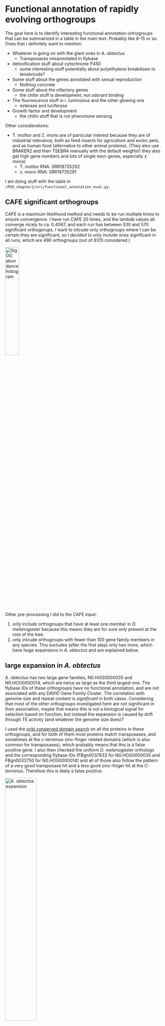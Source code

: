 # Functional annotation of rapidly evolving orthogroups


The goal here is to identify interesting functional annotation orthogroups that can be summarized in a table in the main text. Probably like 8-15 or so. Ones that i definitely want to mention:

* Whatever is going on with the giant ones in A. obtectus
    * Transposases misannotated in flybase
* detoxification stuff about cytochrome P450
    * some interesting stuff potentially about polyethylene breakdown in tenebrioids?
* Some stuff about the genes annotated with sexual reproduction
    * Nothing concrete
* Some stuff about the olfactory genes
    * the chitin stuff is development, not odorant binding
* The fluorescence stuff in i. luminosius and the other glowing one
    * esterase and luciferase
* Growth factor and development
    * the chitin stuff that is not pheromone sensing

Other considerations:
* T. molitor and Z. morio are of particular interest because they are of industrial relevance, both as feed insects for agriculture and exotic pets, and as human food (alternative to other animal proteins). (They also use BRAKER2 and then TSEBRA manually with the default weights!! they also get high gene numbers and lots of single exon genes, especially z. morio)
    * T. molitor RNA: SRR18735292
    * z. morio RNA: SRR18735291

I am doing stuff with the table in `/PhD_chapter1/src/functional_annotation_eval.py`. 

## CAFE significant orthogroups

CAFE is a maximum likelihood method and needs to be run multiple times to ensure convergence. I have run CAFE 20 times, and the lambda values all converge nicely to ca. 0.4067, and each run has between 530 and 570 significant orthogorups. I want to inlcude only orthogroups where I can be certain they are significant, so I decided to only include ones significant in all runs, which are 496 orthogroups (out of 8315 considered.)

<p><img src="../CAFE_convergence/runs_sig_OGs_hist.svg" alt="Sig OG abundance histogram" width=30%></p>

Other pre-processing I did to the CAFE input:

1. only include orthogroups that have at least one member in *D. melanogaster* because this means they are for sure only present at the root of the tree.
2. only inlcude orthogroups with fewer than 100 gene family members in any species. This excludes (after the first step) only two more, which have huge expansions in *A. obtectus* and are explained below.


## large expansion in *A. obtectus*

A. obtectus has two large gene families, N0.HOG0000035 and N0.HOG0000014, which are twice as large as the third largest one. The flybase IDs of these orthogroups have no functional annotation, and are not associated with any DAVID Gene Family Cluster. The correlation with genome size and repeat content is *significant* in both cases. Considering that most of the other orthogroups investigated here are not significant in their association, maybe that means this is not a biological signal for selection based on function, but instead the expansion is caused by drift through TE activity (and whatever the genome size does)?

I used the [ncbi conserved domain search](https://www.ncbi.nlm.nih.gov/Structure/cdd/wrpsb.cgi) on all the proteins in these orthogroups, and for both of them most proteins match transposases, and sometimes at the c-terminus zinc-finger related domains (which is also common for transposases), which probably means that this is a false positive gene. I also then checked the uniform *D. melanogaster* orthologs and the corresponding flybase IDs (FBgn0037633 for N0.HOG0000035 and FBgn0033750 for N0.HOG0000014) and all of those also follow the pattern of a very good transposase hit and a less good zinc-finger hit at the C-terminus. Therefore this is likely a false positive.


<p><img src="Aobt_expansion_GF_sizes.svg" alt="A. obtectus expansion" width=45%></p>


## Detoxification

Gene Family Cluster 1 is the main detoxification group, with all the cytochrome P450 in it, but Gene Family Cluster 17 which has aldehyde deoxide in it also has something to do with detoxification. All of these orthogroups are very quiet in *Bruchinae* and *Curculionidae* (*D. ponderosae* and *R. ferrugineus*). Notable expansions are especially *Elateriforma* (*I. luminosus*) which are fluorescent, and *Tenebrioids*. The two functional anotations in this category are:

* cytochrome P450 (CYP) is detoxification and we think it could be related to host plant adaptation?
* Aldehyde oxidase is a part of the acetaldehyde metabolic process, which breaks down acetaldehyde into less toxic substances

*Tenebrioid* insects such as *T. molitor* and *Z. morio* can break down plasctics in their gut as larvae. This is possible through specific microorganisms in their gut working together with insect-encoded proteins that are secreted (the degradation rate of isolated microorganisms is significantly lower). [Source](https://link.springer.com/article/10.1007/s10924-023-03029-z#Sec11) for all that follows. The first step is polyethylene being oxidated by Cytochrome p450 (and others), then more chemistry (involving aldehyde dehydrogenase, which is not the same as aldehyde oxidase!), until it is broken down by lipid metabolism in the cells. According to the flybase annotations, the expression profiles of the Gene Family Cluster 1 orthogroups have their peak mostly during larval, and pupae stages, but not exclusively (some are adult sex specific). The differential expression analysis does not provide super strong evidence for CYP though.


### Gene Family Cluster 1: Cytochrome P450

All Orthogroups in this Gene Family Cluster are very insignificant for the correlation with both repeat content and genome size. I am wondering if this is a good thing, since the other functional stuff below is not significantly correlated, and e.g. the false-positive annotations for the large orthogroups in *A. obtectus* are.

This proliferation is unsurprising (expected even?), especially in insects ([source](https://link.springer.com/article/10.1186/1471-2164-14-174), *T. castaneum* already has more duplications in the CYP superfamily than *B. mori* or *D. melanogaster*). Also detoxification, yes, but they also talk about it in relation to larval development and egg maturation. Some subfamilies (existing but not found as significant here) have also been linked to insecticide resistance in *T. castaneum*. Cytochrome P450 according to [this paper](https://link.springer.com/article/10.1186/1471-2164-14-174#Sec2) is also important in mitochondria, but Gene Family Cluster 33, which is mitochondrial translation shows no interesting dynamics.


### Gene Family Cluster 3: lipid metabolic process

Since the lipid metabolism in the cells is the end of the polyethylene breakdown, this Gene Family Cluster is also relevant, because it's the last step in the digestion process in the cells. N0.HOG0000085 shows an expansion in *Z. morio*, which also relates to the polyethylene synthesis described above. The other two are pretty boring


### Gene Family Cluster 18: aldehyde oxidase

This Gene Family Cluster contains only aldehyde oxidase. The only rapidly evolving orthogroup is N0.HOG0000669, which is insignificant for the correlation with repeat content and also with genome size. It is expressed during all developmental stages and adults of both sexes. There is what seems like a significant expansion in *I. luminosus*, but *I. luminosus* has a shit assembly so take that with a grain of salt.

### Plot

<p>
<img src="detoxificatoin_clusters.svg" alt="Gene Family Cluster 17" width=45%>
</p>


Aldehyde is a byproduct of alcohol metabolism (in humans?) and is broken down into less toxic molecules by aldehyde oxidase. In insects, aldehyde can come from other sources, such as pheromones, and "*Long-chain, unsaturated alcohol and aldehyde compounds are common  female-produced  sex  pheromones (REF)*" ([source](https://journals.plos.org/plosone/article?id=10.1371/journal.pone.0067794)). They conclude that "*\[The\] results suggest that an antennae-specific aldehyde oxidasefrom  the  navel  orangeworm,  AtraAOX2,  might  be  involved  indegradation  of  host  plant  volatile  compounds  and  pheromone*", which helps both with distinguishing plant compounds from the pheromones they are actually interested in, and also protects them from volatile plant compounts and potentially even pesticides.

Quote from the abstract: "*Our data suggest AtraAOX2 might be involved in degradation of a diversity of aldehydes including sex pheromones, plant-derived semiochemicals, and chemical cues for oviposition sites. Additionally, AtraAOX2 could protect the insect's olfactory system from xenobiotics, including pesticides that might reach the sensillar lymph surrounding the olfactory receptor neurons.*" (I don't understand the methods or biochemistry in general enough to judge how accurate this is). 


## Sexual reproduction 

Here, the relevant Gene Family Clusters are these, and all orthogroups are insiginificant for correlations with GS or repeat content. It seems like immunity and sexual reproduction are tightly linked.

* Gene Family Cluster 5, Function: protease inhibitor (immunity, reproduction)
* Gene Family Cluster 8, Function: immunity and sexual reproduction
* Gene Family Cluster 9, Function: sexual reproduction
  
Similar to the detoxification, which means not a lot going on in Bruchinae and Curculionidae, but there's one massively expanding in *Z. morio* (N0.HOG0000401), whose expression peak is in adult males, and is predicted to be in the ER according to flybase, the molecular function is just protein homodimerization. Otherwise there is not a lot of info, even in *D. melanogaster*. I have a hard time finding good papers for this based on this extremely vague information.  The other orthogroups are also not super helpful, none show very interesting dynamics that I could read into.

<p>
<img src="sexual_reproduction.svg" alt="Gene Family Cluster 5,8,9" width=45%>
</p>


## Pheromone sensing

This also involves cuticular proteins due to how insects actually do the sensing, so here I think these are the relevant Gene Family Clusters:

* Gene Family Cluster 7, Function: odorant binding
* Gene Family Cluster 20, Function: transmembrane transport (olfactory) 
* Gene Family Cluster 30, Function: pheromone sensing

Chitin can also be related to pheromone sensing due to cuticular hydrocarbons. No orthogroup that is significant in any CAFE run is annotated with cuticular hydrocarbons, and the others with chitin/cuticular functions are expresssed only in early development and regulate chitin formation.

### Gene Family Cluster 7, 20 and 30 

None of them have a significant correlation with GS or TE content except N0.HOG0001445 in cluster 30.
Cluster 20, ATPase-coupled transmembrane transporter mostly is not annotated on flybase (N0.HOG0000761 is annotated with "response to toxic substance"). According to [this paper](https://www.mdpi.com/2075-4450/15/12/1016), it's expressed in antennae in drosophila and might be related to odorant processing.

<p>
<img src="pheromone_sensing_clusters.svg" alt="Pheromone sensing" width=45%>
</p>

The highlight is N0.HOG0000037 for Gene Family Cluster 30 and N0.HOG0000056 for Gene Family Cluster 7, which make the "M" shape with the peaks at *A. verrucosus* and *Z. morio* or *T. molitor* respectively. Both of them have their expression peak in adult males.

N0.HOG0000038 (GG30) and N0.HOG0000436 (GG7) have the high peak in *I. luminosus*.

## Development

### Gene Family Cluster 15, 24, 

Chitin related and cuticular protein. No significant correlation with repeats or GS not even in the large cluster 26, except N0.HOG0000108 in Cluster 24

There is again expansions in *Z. morio*, for both categories. for GC16, it's N0.HOG0001194 and N0.HOG0003035, the former (higher peak) is only expressed in early embryonic development, but the latter is an intercellular matrix component also expressed in adults, so it might have something to do with odorants. All of Gene Family Cluster 23 is stuff only expressed during larval development and is responsible for cuticle development, nothing to do with odorant receptors. For this reason I decided to investigate other Gene Family Clusters that also have function in early development, such as Gene Family cluster 26 and 13. TODO

Also this time there's stuff going on in bruchids! GG23:N0.HOG0000108 (cluster 24) and N0.HOG0000307 (cluster 15) have expansions in bruchids. However, both of these are involved in cuticular development during larval and pupae stages, where their expression peak also happens, so this is not related to adult pheromone sensing.


### Gene Family Cluster 11 and 26

Gene Family cluster 26 is annnotated as the recently identified Adenosine deaminase-related growth factor in drosophila ([paper](https://www.sciencedirect.com/science/article/abs/pii/S0378111901007624)). Maybe they also have something to do with the early development? It is always expressed at low levels, but peak expression is in adult males. Gene Cluster 26 is early development in general. All are insignificant for the correlation with GS or repeat content.

### Plots

<p>
<img src="early_development.svg" alt="early development" width=45%>
<img src="early_development_GF_cluster_26.svg" alt="cluster 26" width=45%>
</p>

## Fluorescence in *Elateriformia*

### Gene Family Cluster 4

Gene Family Cluster 4 (Esterase and mating behavior) expanded in *Elateriforma*, and is also common in the significantly rapidly expanding gene families, which is not the case in other species. It also expands in *Z. morio*, but there only 3 of the expanding gene families overall are in this group, and this species has a lot of expansions in general


### Acyl-CoA synthetase

According to [this paper](https://web.archive.org/web/20180722105054id_/https://www.biorxiv.org/content/biorxiv/early/2017/12/21/237586.full.pdf) (especially figure 3), the *Elateriforma* share a common genomic mechanism for their fluorescence made up of luciferases and their paralogs, which form a cluster of genes (that's what they call it, no clue what that means exactly. I assume a gene family since they talk about how it came to be through tandem duplication later) containing the luciferase and close relatives such as peroxisomal fatty acyl-CoA synthetase (PACS) and non-peroxisomal acyl-CoA synthetase (ACS). This is not represented in any Gene Family Cluster, but the gene family N0.HOG0000613 is annotated as *Acyl-CoA synthetase family member 2* (but there's no other family members annotated). Some other orthogroups have Acyl-CoA synthesis-related annotations (not oxidase/reductase/hydrolase!) in their API summaries:

* N0.HOG0000284 (maybe a good candidate for the table?)
* N0.HOG0000397 (pudgy in Dmel)

### Plots

Seems like these all show expansions in *Elateriforma*, cool!

<p>
<img src="fluorescence_elateriformia.svg" alt="elateriformia" width=45%>
</p>

# General "enrichment" of Gene Family Clusters in rapidly expanding gene families

I looked at all the gene families in a species, and selected the ones that are in the upper 5th size percentile of all gene families (in species with few genes, this is sometimes just with one or more members, so I also set a min. size limit of 2 members here). Then I checked which ones are significantly rapidly evolving according to CAFE, and of these which ones have been assigned to functional Gene Family Clusters by their *D. melanogaster* member.  This is only a very small subset of all gene families in the upper 5th size percentile. I have then compiled a file that shows how many of the above selected gene families fall under each functional Gene Family Cluster. I think this can get a more general idea of the kind of things that might be evolving in some of the species. The full file is here: `PhD_chapter1/data/functional_annot_eval/frequent_Gene_Groups_in_expanding_GFs.txt` and I am going to show the output for all species below, only including Gene Family Clusters that appear at least four times and are not uncharacterized or unannotated.

These are my conclusions: 

* Gene Family Cluster 25 (glycolysis and early development), and Gene Family Cluster 1 (detoxification, cytochrome P450) are basically in all of them.
* Gene Family Cluster 2 (proteolysis) is in all families except bruchids (where it only occurs in B. siliquastri)
* Tenebrioids all have Gene Family Cluster 30 (pheromone sensing)
* Elateriformia all have Gene Family Cluster 4: Esterase and mating behavior.


## Shortened output of functional summary

#### D_melanogaster

number of gene families with more than 2 members (upper 5th percentile) = 506 (of 8760 orthogroups). 25 unique Gene Family Clusters with functional annotations, these ones appear at least four times:
- 11 GFs annotated as : glycolysis and early development (and other)
- 10 GFs annotated as : protein breakdown (proteolysis)
- 6 GFs annotated as : detoxification

### Elateriformia

#### I_luminosus

number of gene families with more than 3 members (upper 5th percentile) = 1276 (of 13090 orthogroups). 27 unique Gene Family Clusters with functional annotations, these ones appear at least four times:
- 15 GFs annotated as : protein breakdown (proteolysis)
- 11 GFs annotated as : glycolysis and early development (and other)
- 6 GFs annotated as : detoxification
- 4 GFs annotated as : Esterase and mating behavior

#### P_pyralis

number of gene families with more than 3 members (upper 5th percentile) = 1213 (of 12644 orthogroups). 27 unique Gene Family Clusters with functional annotations, these ones appear at least four times:
- 20 GFs annotated as : glycolysis and early development (and other)
- 11 GFs annotated as : protein breakdown (proteolysis)
- 6 GFs annotated as : detoxification
- 5 GFs annotated as : transcription regulation
- 4 GFs annotated as : odorant binding
- 4 GFs annotated as : Esterase and mating behavior

### Coccinellidae

#### C_septempunctata

number of gene families with more than 2 members (upper 5th percentile) = 968 (of 10892 orthogroups). 27 unique Gene Family Clusters with functional annotations, these ones appear at least four times:
- 16 GFs annotated as : glycolysis and early development (and other)
- 5 GFs annotated as : protein breakdown (proteolysis)
- 4 GFs annotated as : detoxification


### Tenebrionidae

#### A_verrucosus

number of gene families with more than 2 members (upper 5th percentile) = 914 (of 12405 orthogroups). 27 unique Gene Family Clusters with functional annotations, these ones appear at least four times:
- 28 GFs annotated as : glycolysis and early development (and other)
- 10 GFs annotated as : protein breakdown (proteolysis)
- 6 GFs annotated as : detoxification
- 6 GFs annotated as : pheromone sensing

#### T_castaneum

number of gene families with more than 2 members (upper 5th percentile) = 548 (of 11778 orthogroups). 31 unique Gene Family Clusters with functional annotations, these ones appear at least four times:
- 27 GFs annotated as : glycolysis and early development (and other)
- 8 GFs annotated as : protein breakdown (proteolysis)
- 7 GFs annotated as : detoxification
- 6 GFs annotated as : pheromone sensing

#### Z_morio
number of gene families with more than 2 members (upper 5th percentile) = 1373 (of 13008 orthogroups). 34 unique Gene Family Clusters with functional annotations, these ones appear at least four times:
- 28 GFs annotated as : glycolysis and early development (and other)
- 12 GFs annotated as : protein breakdown (proteolysis)
- 6 GFs annotated as : pheromone sensing
- 5 GFs annotated as : detoxification
- 4 GFs annotated as : chromatin organization and transcription regulation
- 4 GFs annotated as : neurological (mostly uncharacterized)

#### T_molitor
number of gene families with more than 2 members (upper 5th percentile) = 732 (of 11174 orthogroups). 34 unique Gene Family Clusters with functional annotations, these ones appear at least four times:
- 19 GFs annotated as : glycolysis and early development (and other)
- 8 GFs annotated as : protein breakdown (proteolysis)
- 7 GFs annotated as : detoxification
- 6 GFs annotated as : pheromone sensing


### Curculionidae

#### D_ponderosae

number of gene families with more than 2 members (upper 5th percentile) = 839 (of 10658 orthogroups): 23 unique Gene Family Clusters with functional annotations, these ones appear at least four times:
- 24 GFs annotated as : glycolysis and early development (and other)
- 10 GFs annotated as : protein breakdown (proteolysis)
- 5 GFs annotated as : detoxification

#### R_ferrugineus

number of gene families with more than 2 members (upper 5th percentile) = 600 (of 11320 orthogroups). 23 unique Gene Family Clusters with functional annotations, these ones appear at least four times:
- 19 GFs annotated as : glycolysis and early development (and other)
- 7 GFs annotated as : protein breakdown (proteolysis)
- 6 GFs annotated as : detoxification


### Bruchinae

#### A_obtectus

number of gene families with more than 3 members (upper 5th percentile) = 1211 (of 12608 orthogroups). 20 unique Gene Family Clusters with functional annotations, these ones appear at least four times:
- 16 GFs annotated as : glycolysis and early development (and other)
- 12 GFs annotated as : transcription regulation
- 7 GFs annotated as : detoxification
- 5 GFs annotated as : chromatin organization and transcription regulation

#### B_siliquastri

number of gene families with more than 2 members (upper 5th percentile) = 433 (of 11255 orthogroups). 18 unique Gene Family Clusters with functional annotations, these ones appear at least four times:
- 13 GFs annotated as : glycolysis and early development (and other)
- 5 GFs annotated as : detoxification
- 4 GFs annotated as : protein breakdown (proteolysis)

#### C_chinensis

number of gene families with more than 3 members (upper 5th percentile) = 877 (of 12655 orthogroups). 25 unique Gene Family Clusters with functional annotations, these ones appear at least four times:
- 18 GFs annotated as : glycolysis and early development (and other)
- 6 GFs annotated as : chromatin organization and transcription regulation
- 5 GFs annotated as : transcription regulation
- 4 GFs annotated as : detoxification

#### C_maculatus

number of gene families with more than 4 members (upper 5th percentile) = 1106 (of 14402 orthogroups). 22 unique Gene Family Clusters with functional annotations, these ones appear at least four times:
- 9 GFs annotated as : glycolysis and early development (and other)
- 5 GFs annotated as : detoxification




# Papers 

These are papers I didn't cite anywhere above but might still want to reference in my manuscript.
* tenebrioid assembly and gene family evolution: https://academic.oup.com/g3journal/article/13/6/jkad079/7099445
* beetles are super underrepresented in sequencing projects: https://doi.org/10.1073/pnas.2109019118


# TABLE

These are the orthogroups that should be included in a table in the paper

* N0.HOG0000035 
* N0.HOG0000014 
* N0.HOG0000140 
* N0.HOG0000085
* N0.HOG0000401 
* N0.HOG0000037
* N0.HOG0000056
* N0.HOG0000284
